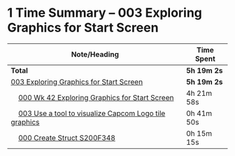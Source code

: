 # 1 Time Summary – 003 Exploring Graphics for Start Screen

|Note/Heading|Time Spent|
|------------|----------|
|**Total**|**5h 19m 2s**|
|[003 Exploring Graphics for Start Screen](../../../../../../lan/topics/bn6f/explorations/entries/2025/003%20Exploring%20Graphics%20for%20Start%20Screen/003%20Exploring%20Graphics%20for%20Start%20Screen.md)|**5h 19m 2s**|
|    [000 Wk 42 Exploring Graphics for Start Screen](../../../../../../lan/topics/bn6f/explorations/entries/2025/003%20Exploring%20Graphics%20for%20Start%20Screen/entries/000%20Wk%2042%20Exploring%20Graphics%20for%20Start%20Screen.md)|4h 21m 58s|
|    [003 Use a tool to visualize Capcom Logo tile graphics](../../../../../../lan/topics/bn6f/explorations/entries/2025/003%20Exploring%20Graphics%20for%20Start%20Screen/tasks/003%20Use%20a%20tool%20to%20visualize%20Capcom%20Logo%20tile%20graphics.md)|0h 41m 50s|
|    [000 Create Struct S200F348](../../../../../../lan/topics/bn6f/explorations/entries/2025/003%20Exploring%20Graphics%20for%20Start%20Screen/tasks/000%20Create%20Struct%20S200F348.md)|0h 15m 15s|
